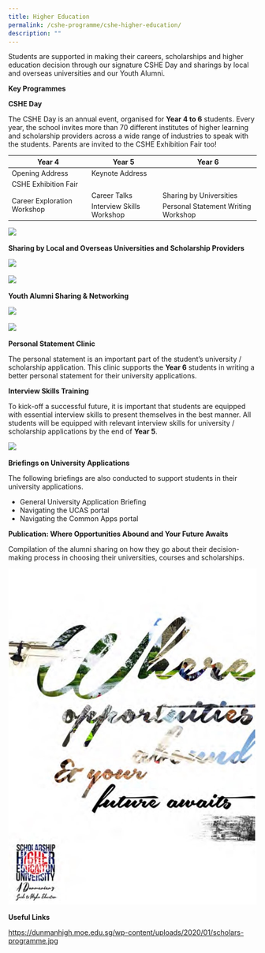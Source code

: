 ```yaml
---
title: Higher Education
permalink: /cshe-programme/cshe-higher-education/
description: ""
---
```

Students are supported in making their careers, scholarships and higher education decision through our signature CSHE Day and sharings by local and overseas universities and our Youth Alumni.

**Key Programmes**

**CSHE Day**

The CSHE Day is an annual event, organised for **Year 4 to 6** students. Every year, the school invites more than 70 different institutes of higher learning and scholarship providers across a wide range of industries to speak with the students. Parents are invited to the CSHE Exhibition Fair too!

<table><thead><tr><th>Year 4</th><th>Year 5</th><th>Year 6</th></tr></thead><tbody><tr><td>Opening Address</td><td colspan="2">Keynote Address</td></tr><tr><td colspan="3">CSHE Exhibition Fair</td></tr><tr><td rowspan="2">Career Exploration Workshop</td><td>Career Talks</td><td>Sharing by Universities</td></tr><tr><td>Interview Skills Workshop</td><td>Personal Statement Writing Workshop</td></tr></tbody></table>


**![](https://dunmanhigh.moe.edu.sg/wp-content/uploads/2020/01/CSHE-Day.jpg)**

**Sharing by Local and Overseas Universities and Scholarship Providers**

![](https://dunmanhigh.moe.edu.sg/wp-content/uploads/2020/01/sharing-by-local-overseas-university.jpg)

![](https://dunmanhigh.moe.edu.sg/wp-content/uploads/2020/01/sharing-by-local-overseas_1.jpg)

**Youth Alumni Sharing & Networking**

![](https://dunmanhigh.moe.edu.sg/wp-content/uploads/2020/01/DHSYA_Logo.jpg)

![](https://dunmanhigh.moe.edu.sg/wp-content/uploads/2020/01/young-alumni.jpg)

**Personal Statement Clinic**

The personal statement is an important part of the student’s university / scholarship application. This clinic supports the **Year 6** students in writing a better personal statement for their university applications.

**Interview Skills Training**

To kick-off a successful future, it is important that students are equipped with essential interview skills to present themselves in the best manner. All students will be equipped with relevant interview skills for university / scholarship applications by the end of **Year 5**.

![](https://dunmanhigh.moe.edu.sg/wp-content/uploads/2020/01/IMG-20170719-WA0003-1.jpg)

**Briefings on University Applications**

The following briefings are also conducted to support students in their university applications.

*   General University Application Briefing
*   Navigating the UCAS portal
*   Navigating the Common Apps portal

**Publication: Where Opportunities Abound and Your Future Awaits**

Compilation of the alumni sharing on how they go about their decision-making process in choosing their universities, courses and scholarships.

![](/images/Publication-3.jpg)

**Useful Links**

https://dunmanhigh.moe.edu.sg/wp-content/uploads/2020/01/scholars-programme.jpg